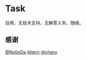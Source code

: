 # Task

自用，无技术支持，无解答义务，随缘。

## 感谢

[@NobyDa](https://github.com/NobyDa)
[@tern](https://github.com/yichahucha)
[@chavy](https://github.com/chavyleung)
